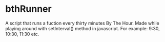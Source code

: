 # bthRunner
A script that runs a fuction every thirty minutes By The Hour. Made while playing around with setInterval() method in javascript.  For example: 9:30, 10:30, 11:30 etc.
